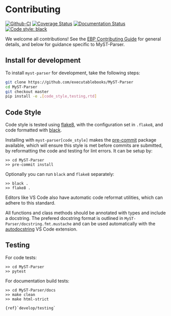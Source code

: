 # Contributing

[![Github-CI][github-ci]][github-link]
[![Coverage Status][codecov-badge]][codecov-link]
[![Documentation Status][rtd-badge]][rtd-link]
[![Code style: black][black-badge]][black-link]

We welcome all contributions!
See the [EBP Contributing Guide](https://executablebooks.org/en/latest/contributing.html) for general details, and below for guidance specific to MyST-Parser.

## Install for development

To install `myst-parser` for development, take the following steps:

```bash
git clone https://github.com/executablebooks/MyST-Parser
cd MyST-Parser
git checkout master
pip install -e .[code_style,testing,rtd]
```

## Code Style

Code style is tested using [flake8](http://flake8.pycqa.org),
with the configuration set in `.flake8`,
and code formatted with [black](https://github.com/ambv/black).

Installing with `myst-parser[code_style]` makes the [pre-commit](https://pre-commit.com/)
package available, which will ensure this style is met before commits are submitted, by reformatting the code
and testing for lint errors.
It can be setup by:

```shell
>> cd MyST-Parser
>> pre-commit install
```

Optionally you can run `black` and `flake8` separately:

```shell
>> black .
>> flake8 .
```

Editors like VS Code also have automatic code reformat utilities, which can adhere to this standard.

All functions and class methods should be annotated with types and include a docstring. The prefered docstring format is outlined in `MyST-Parser/docstring.fmt.mustache` and can be used automatically with the
[autodocstring](https://marketplace.visualstudio.com/items?itemName=njpwerner.autodocstring) VS Code extension.

## Testing

For code tests:

```shell
>> cd MyST-Parser
>> pytest
```

For documentation build tests:

```shell
>> cd MyST-Parser/docs
>> make clean
>> make html-strict
```

```{seealso}
{ref}`develop/testing`
```

[github-ci]: https://github.com/executablebooks/MyST-Parser/workflows/continuous-integration/badge.svg?branch=master
[github-link]: https://github.com/executablebooks/MyST-Parser
[codecov-badge]: https://codecov.io/gh/executablebooks/MyST-Parser/branch/master/graph/badge.svg
[codecov-link]: https://codecov.io/gh/executablebooks/MyST-Parser
[rtd-badge]: https://readthedocs.org/projects/myst-parser/badge/?version=latest
[rtd-link]: https://myst-parser.readthedocs.io/en/latest/?badge=latest
[black-badge]: https://img.shields.io/badge/code%20style-black-000000.svg
[black-link]: https://github.com/ambv/black
